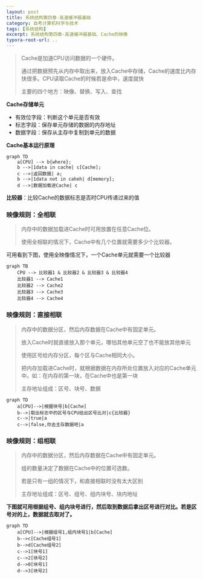 ```yaml
---
layout: post
title: 系统结构第四章-高速缓冲器基础
category: 自考计算机科学与技术
tags: [系统结构]
excerpt: 系统结构第四章-高速缓冲器基础、Cache的映像
typora-root-url: ..
---
```




> Cache是加速CPU访问数据的一个硬件。
>
> 通过把数据预先从内存中取出来，放入Cache中存储，Cache的速度比内存快很多。CPU读取Cache的时候若是命中，速度就快
>
> 主要的四个地方：映像、替换、写入、查找



**Cache存储单元**

- 有效位字段：判断这个单元是否有效
- 标志字段：保存单元存储的数据的内存地址
- 数据字段：保存从主存中复制到单元的数据



**Cache基本运行原理**

```mermaid
graph TD
    a[CPU] --> b{where};
    b -->|1data in cache| c[Cache];
    c -->|返回数据| a;
    b -->|1data not in caheh| d[memory];
    d -->|数据加载进Cache| c
```





**比较器**：比较Cache的数据标志是否时CPU传递过来的值

### 映像规则：全相联

> 内存中的数据加载进Cache时可用放置在任意Cache位。
>
> 使用全相联的情况下，Cache中有几个位置就需要多少个比较器。

可用看到下图，使用全映像情况下，一个Cache单元就需要一个比较器
```mermaid
graph TB
	CPU --> 比较器1 & 比较器2 & 比较器3 & 比较器4
	比较器1 --> Cache1
	比较器2 --> Cache2
	比较器3 --> Cache3
	比较器4 --> Cache4
```



### 映像规则：直接相联

> 内存中的数据分区，然后内存数据在Cache中有固定单元。
>
> 放入Cache时就直接放入那个单元，哪怕其他单元空了也不能放其他单元
>
> 使用区号给内存分区，每个区与Cache相同大小。
>
> 把内存加载进Cache时，就根据数据在内存所处位置放入对应的Cache单元中。如：在内存的第一块，在Cache中也是第一块
>
> 主存地址组成：区号、块号、数据



```mermaid
graph TD
	a[CPU]-->|根据块号|b[Cache]
	b-->|取出标志中的区号与CPU给出区号比对|c{比较器}
	c-->|true|a
	c-->|false,你去主存数据吧|a
```





### 映像规则：组相联

> 内存中的数据分区，然后内存数据在Cache中有固定单元。
>
> 组的数量决定了数据在Cache中的位置可选数。
>
> 若是只有一组的情况下，和直接相联时没有太大区别
>
> 主存地址组成：区号、组号、组内块号、块内地址

**下图就可用根据组号、组内块号进行，然后取到数据后拿出区号进行对比。若是区号对的上，数据就去取对了。**

```mermaid
graph TD
	a[CPU]-->|根据组号1,组内块号1|b[Cache]
	b-->c[Cache组号1]
	b-->d[Cache组号2]
	c-->1[块号1]
	c-->2[块号2]
	d-->0[块号1]
	d-->3[块号2]
```

